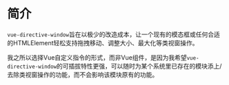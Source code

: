 # 简介
`vue-directive-window`旨在以极少的改造成本，让一个现有的模态框或任何合适的HTMLElement轻松支持拖拽移动、调整大小、最大化等类视窗操作。

我之所以选择Vue自定义指令的形式，而非Vue组件，是因为我希望`vue-directive-window`的可插拔特性更强，可以随时为某个系统里已存在的模块添上/去除类视窗操作的功能，而不会影响该模块原有的功能。
